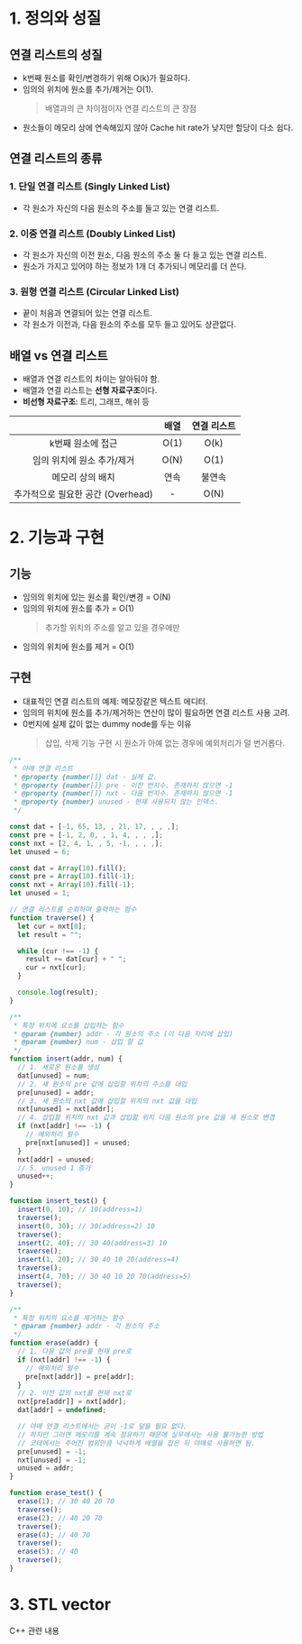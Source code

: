 # 1. 정의와 성질

## 연결 리스트의 성질

- k번째 원소를 확인/변경하기 위해 O(k)가 필요하다.
- 임의의 위치에 원소를 추가/제거는 O(1).
  > 배열과의 큰 차이점이자 연결 리스트의 큰 장점
- 원소들이 메모리 상에 연속해있지 않아 Cache hit rate가 낮지만 할당이 다소 쉽다.

## 연결 리스트의 종류

### 1. 단일 연결 리스트 (Singly Linked List)

- 각 원소가 자신의 다음 원소의 주소를 들고 있는 연결 리스트.

### 2. 이중 연결 리스트 (Doubly Linked List)

- 각 원소가 자신의 이전 원소, 다음 원소의 주소 둘 다 들고 있는 연결 리스트.
- 원소가 가지고 있어야 하는 정보가 1개 더 추가되니 메모리를 더 쓴다.

### 3. 원형 연결 리스트 (Circular Linked List)

- 끝이 처음과 연결되어 있는 연결 리스트.
- 각 원소가 이전과, 다음 원소의 주소를 모두 들고 있어도 상관없다.

## 배열 vs 연결 리스트

- 배열과 연결 리스트의 차이는 알아둬야 함.
- 배열과 연결 리스트는 **선형 자료구조**이다.
- **비선형 자료구조**: 트리, 그래프, 해쉬 등

|                                   | 배열 | 연결 리스트 |
| :-------------------------------: | :--: | :---------: |
|         k번째 원소에 접근         | O(1) |    O(k)     |
|    임의 위치에 원소 추가/제거     | O(N) |    O(1)     |
|         메모리 상의 배치          | 연속 |   불연속    |
| 추가적으로 필요한 공간 (Overhead) |  -   |    O(N)     |

# 2. 기능과 구현

## 기능

- 임의의 위치에 있는 원소를 확인/변경 = O(N)
- 임의의 위치에 원소를 추가 = O(1)
  > 추가할 위치의 주소를 알고 있을 경우에만
- 임의의 위치에 원소를 제거 = O(1)

## 구현

- 대표적인 연결 리스트의 예제: 메모장같은 텍스트 에디터.
- 임의의 위치에 원소를 추가/제거하는 연산이 많이 필요하면 연결 리스트 사용 고려.
- 0번지에 실제 값이 없는 dummy node를 두는 이유
  > 삽입, 삭제 기능 구현 시 원소가 아예 없는 경우에 예외처리가 덜 번거롭다.

```js
/**
 * 야매 연결 리스트
 * @property {number[]} dat - 실제 값.
 * @property {number[]} pre - 이전 번지수. 존재하지 않으면 -1
 * @property {number[]} nxt - 다음 번지수. 존재하지 않으면 -1
 * @property {number} unused - 현재 사용되지 않는 인덱스.
 */

const dat = [-1, 65, 13, , 21, 17, , , ,];
const pre = [-1, 2, 0, , 1, 4, , , ,];
const nxt = [2, 4, 1, , 5, -1, , , ,];
let unused = 6;

const dat = Array(10).fill();
const pre = Array(10).fill(-1);
const nxt = Array(10).fill(-1);
let unused = 1;

// 연결 리스트를 순회하며 출력하는 함수
function traverse() {
  let cur = nxt[0];
  let result = "";

  while (cur !== -1) {
    result += dat[cur] + " ";
    cur = nxt[cur];
  }

  console.log(result);
}

/**
 * 특정 위치에 요소를 삽입하는 함수
 * @param {number} addr - 각 원소의 주소 (이 다음 자리에 삽입)
 * @param {number} num - 삽입 할 값
 */
function insert(addr, num) {
  // 1. 새로운 원소를 생성
  dat[unused] = num;
  // 2. 새 원소의 pre 값에 삽입할 위치의 주소를 대입
  pre[unused] = addr;
  // 3. 새 원소의 nxt 값에 삽입할 위치의 nxt 값을 대입
  nxt[unused] = nxt[addr];
  // 4. 삽입할 위치의 nxt 값과 삽입할 위치 다음 원소의 pre 값을 새 원소로 변경
  if (nxt[addr] !== -1) {
    // 예외처리 필수
    pre[nxt[unused]] = unused;
  }
  nxt[addr] = unused;
  // 5. unused 1 증가
  unused++;
}

function insert_test() {
  insert(0, 10); // 10(address=1)
  traverse();
  insert(0, 30); // 30(address=2) 10
  traverse();
  insert(2, 40); // 30 40(address=3) 10
  traverse();
  insert(1, 20); // 30 40 10 20(address=4)
  traverse();
  insert(4, 70); // 30 40 10 20 70(address=5)
  traverse();
}

/**
 * 특정 위치의 요소를 제거하는 함수
 * @param {number} addr - 각 원소의 주소
 */
function erase(addr) {
  // 1. 다음 값의 pre를 현재 pre로
  if (nxt[addr] !== -1) {
    // 예외처리 필수
    pre[nxt[addr]] = pre[addr];
  }
  // 2. 이전 값의 nxt를 현재 nxt로
  nxt[pre[addr]] = nxt[addr];
  dat[addr] = undefined;

  // 야매 연결 리스트에서는 굳이 -1로 덮을 필요 없다.
  // 하지만 그러면 메모리를 계속 점유하기 때문에 실무에서는 사용 불가능한 방법
  // 코테에서는 주어진 범위만큼 넉넉하게 배열을 잡은 뒤 야매로 사용하면 됨.
  pre[unused] = -1;
  nxt[unused] = -1;
  unused = addr;
}

function erase_test() {
  erase(1); // 30 40 20 70
  traverse();
  erase(2); // 40 20 70
  traverse();
  erase(4); // 40 70
  traverse();
  erase(5); // 40
  traverse();
}
```

# 3. STL vector

C++ 관련 내용
